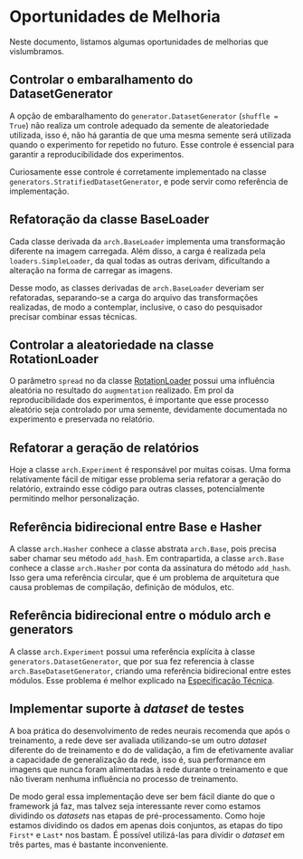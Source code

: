 # Oportunidades de Melhoria

Neste documento, listamos algumas oportunidades de melhorias que vislumbramos.

## Controlar o embaralhamento do DatasetGenerator

A opção de embaralhamento do `generator.DatasetGenerator` (`shuffle = True`) não realiza um controle adequado da semente de aleatoriedade utilizada, isso é, não há garantia de que uma mesma semente será utilizada quando o experimento for repetido no futuro. Esse controle é essencial para garantir a reproducibilidade dos experimentos.

Curiosamente esse controle é corretamente implementado na classe `generators.StratifiedDatasetGenerator`, e pode servir como referência de implementação.

## Refatoração da classe BaseLoader

Cada classe derivada da `arch.BaseLoader` implementa uma transformação diferente na imagem carregada. Além disso, a carga é realizada pela `loaders.SimpleLoader`, da qual todas as outras derivam, dificultando a alteração na forma de carregar as imagens.

Desse modo, as classes derivadas de `arch.BaseLoader` deveriam ser refatoradas, separando-se a carga do arquivo das transformações realizadas, de modo a contemplar, inclusive, o caso do pesquisador precisar combinar essas técnicas.

## Controlar a aleatoriedade na classe RotationLoader

O parâmetro `spread` no da classe [RotationLoader](especificacao_tecnica.md#classe-rotationloadersimpleloader) possui uma influência aleatória no resultado do `augmentation` realizado. Em prol da reproducibilidade dos experimentos, é importante que esse processo aleatório seja controlado por uma semente, devidamente documentada no experimento e preservada no relatório.

## Refatorar a geração de relatórios

Hoje a classe `arch.Experiment` é responsável por muitas coisas. Uma forma relativamente fácil de mitigar esse problema seria refatorar a geração do relatório, extraindo esse código para outras classes, potencialmente permitindo melhor personalização.

## Referência bidirecional entre Base e Hasher

A classe `arch.Hasher` conhece a classe abstrata `arch.Base`, pois precisa saber chamar seu método `add_hash`. Em contrapartida, a classe `arch.Base` conhece a classe `arch.Hasher` por conta da assinatura do método `add_hash`. Isso gera uma referência circular, que é um problema de arquitetura que causa problemas de compilação, definição de módulos, etc.

## Referência bidirecional entre o módulo arch e generators

A classe `arch.Experiment` possui uma referência explícita à classe `generators.DatasetGenerator`, que por sua fez referencia à classe `arch.BaseDatasetGenerator`, criando uma referência bidirecional entre estes módulos. Esse problema é melhor explicado na [Especificação Técnica](especificacao_tecnica.md#arquitetura).

## Implementar suporte à *dataset* de testes

A boa prática do desenvolvimento de redes neurais recomenda que após o treinamento, a rede deve ser avaliada utilizando-se um outro *dataset* diferente do de treinamento e do de validação, a fim de efetivamente avaliar a capacidade de generalização da rede, isso é, sua performance em imagens que nunca foram alimentadas à rede durante o treinamento e que não tiveram nenhuma influência no processo de treinamento.

De modo geral essa implementação deve ser bem fácil diante do que o framework já faz, mas talvez seja interessante rever como estamos dividindo os *datasets* nas etapas de pré-processamento. Como hoje estamos dividindo os dados em apenas dois conjuntos, as etapas do tipo `First*` e `Last*` nos bastam. É possível utilizá-las para dividir o *dataset* em três partes, mas é bastante inconveniente.